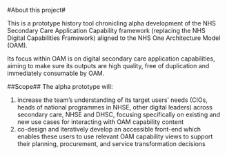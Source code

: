 #About this project#

This is a prototype history tool chronicling alpha development of the NHS Secondary Care Application Capability framework (replacing the NHS Digital Capabilities Framework) aligned to the NHS One Architecture Model (OAM). 

Its focus within OAM is on digital secondary care application capabilities, aiming to make sure its outputs are high quality, free of duplication and immediately consumable by OAM.

##Scope##
The alpha prototype will:

1. increase the team’s understanding of its target users’ needs (CIOs, heads of national programmes in NHSE, other digital leaders) across secondary care, NHSE and DHSC, focusing specifically on existing and new use cases for interacting with OAM capability content
2. co-design and iteratively develop an accessible front-end which enables these users to use relevant OAM capability views to support their planning, procurement, and service transformation decisions
